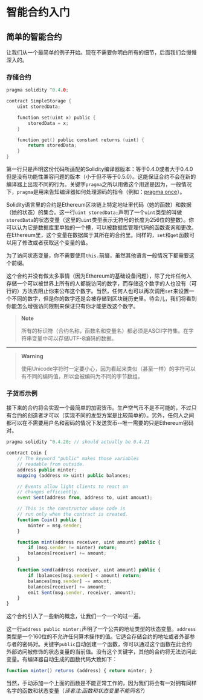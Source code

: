 # 智能合约入门

## 简单的智能合约

让我们从一个最简单的例子开始。现在不需要你明白所有的细节，后面我们会慢慢深入的。

### 存储合约

```c
pragma solidity ^0.4.0;

contract SimpleStorage {
    uint storedData;

    function set(uint x) public {
        storedData = x;
    }

    function get() public constant returns (uint) {
        return storedData;
    }
}
```

第一行只是声明这份代码所适配的Solidity编译器版本：等于0.4.0或者大于0.4.0但是没有功能性兼容问题的版本（小于但不等于0.5.0）。这能保证合约不会在新的编译器上出现不同的行为。关键字`pragma`之所以用做这个用途是因为，一般情况下，`pragma`是用来告知编译器如何处理源码的指令（例如：[pragma once](https://en.wikipedia.org/wiki/Pragma_once)）。

Solidity语言里的合约是Ethereum区块链上特定地址里代码（她的函数）和数据（她的状态）的集合。这一行`uint storedData;`声明了一个`uint`类型的叫做`storedData`的状态变量（这里的`uint`类型表示无符号的长度为256位的整数）。你可以认为它是数据库里单独的一个槽，可以被数据库管理代码的函数查询和更改。在Ethereum里，这个变量在数据属于其所在的合约里。同样的，`set`和`get`函数可以用了修改或者获取这个变量的值。

为了访问状态变量，你不需要使用`this.`前缀，虽然其他语言一般情况下都需要这个前缀。

这个合约并没有做太多事情（因为Ethereum的基础设备问题），除了允许任何人存储一个可以被世界上所有的人都能访问的数字，而存储这个数字的人也没有（可行的）方法去阻止你来公布这个数字。当然，任何人也可以再次调用`set`来设置一个不同的数字，但是你的数字还是会被存储到区块链历史里。待会儿，我们将看到你能怎么增强访问限制来保证只有你才能更改这个数字。

> **Note**
> 
> 所有的标识符（合约名称，函数名和变量名）都必须是ASCII字符集。在字符串变量中可以存储UTF-8编码的数据。

---

> **Warning**
> 
> 使用Unicode字符时一定要小心，因为看起来类似（甚至一样）的字符可以有不同的编码值，所以会被编码为不同的字节数组。

### 子货币示例

接下来的合约将会实现一个最简单的加密货币。生产空气币不是不可能的，不过只有合约的创造者才可以（实现不同的发型方案是比较简单的）。另外，任何人之间都可以在不需要用户名和密码的情况下发送货币--唯一需要的只是Ethereum密码对。

```js
pragma solidity ^0.4.20; // should actually be 0.4.21

contract Coin {
    // The keyword "public" makes those variables
    // readable from outside.
    address public minter;
    mapping (address => uint) public balances;

    // Events allow light clients to react on
    // changes efficiently.
    event Sent(address from, address to, uint amount);

    // This is the constructor whose code is
    // run only when the contract is created.
    function Coin() public {
        minter = msg.sender;
    }

    function mint(address receiver, uint amount) public {
        if (msg.sender != minter) return;
        balances[receiver] += amount;
    }

    function send(address receiver, uint amount) public {
        if (balances[msg.sender] < amount) return;
        balances[msg.sender] -= amount;
        balances[receiver] += amount;
        emit Sent(msg.sender, receiver, amount);
    }
}
```

这个合约引入了一些新的概念，让我们一个一个的过一遍。

这一行`address public minter;`声明了一个公共的地址类型的状态变量。`address`类型是一个160位的不允许任何算术操作的值。它适合存储合约的地址或者外部参与者的密码对。关键字`public`自动创建一个函数，你可以通过这个函数在此合约外部访问被修饰的状态变量的当前值。没有这个关键字，其他的合约将无法访问此变量。有编译器自动生成的函数代码大致如下：

```js
function minter() returns (address) { return minter; }
```

当然，手动添加一个上面的函数是不能正常工作的，因为我们将会有一对拥有同样名字的函数和状态变量（*译者注:函数和状态变量不能同名?*）


